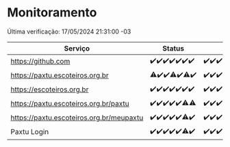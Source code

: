 # Monitoramento

Última verificação: 17/05/2024 21:31:00 -03

|Serviço|Status|Últimas 24h|
|---|---|---|
|https://github.com|<span title="2024-05-10: OK=24">✔️</span><span title="2024-05-11: OK=24">✔️</span><span title="2024-05-12: OK=24">✔️</span><span title="2024-05-13: OK=24">✔️</span><span title="2024-05-14: OK=24">✔️</span><span title="2024-05-15: OK=24">✔️</span><span title="2024-05-16: OK=24">✔️</span>|<span title="16/05/2024 21:31:00 -03 : 200">✔️</span><span title="16/05/2024 22:45:00 -03 : 200">✔️</span><span title="16/05/2024 23:20:00 -03 : 200">✔️</span><span title="17/05/2024 00:07:00 -03 : 200">✔️</span><span title="17/05/2024 01:08:00 -03 : 200">✔️</span><span title="17/05/2024 02:08:00 -03 : 200">✔️</span><span title="17/05/2024 03:09:00 -03 : 200">✔️</span><span title="17/05/2024 04:06:00 -03 : 200">✔️</span><span title="17/05/2024 05:09:00 -03 : 200">✔️</span><span title="17/05/2024 06:08:00 -03 : 200">✔️</span><span title="17/05/2024 07:06:00 -03 : 200">✔️</span><span title="17/05/2024 08:04:00 -03 : 200">✔️</span><span title="17/05/2024 09:11:00 -03 : 200">✔️</span><span title="17/05/2024 10:07:00 -03 : 200">✔️</span><span title="17/05/2024 11:07:00 -03 : 200">✔️</span><span title="17/05/2024 12:06:00 -03 : 200">✔️</span><span title="17/05/2024 13:07:00 -03 : 200">✔️</span><span title="17/05/2024 14:05:00 -03 : 200">✔️</span><span title="17/05/2024 15:08:00 -03 : 200">✔️</span><span title="17/05/2024 16:03:00 -03 : 200">✔️</span><span title="17/05/2024 17:07:00 -03 : 200">✔️</span><span title="17/05/2024 18:05:00 -03 : 200">✔️</span><span title="17/05/2024 19:06:00 -03 : 200">✔️</span><span title="17/05/2024 20:08:00 -03 : 200">✔️</span><span title="17/05/2024 21:31:00 -03 : 200">✔️</span>|
|https://paxtu.escoteiros.org.br|<span title="2024-05-10: OK=23, Falhas=1">⚠️</span><span title="2024-05-11: OK=24">✔️</span><span title="2024-05-12: OK=24">✔️</span><span title="2024-05-13: OK=23, Falhas=1">⚠️</span><span title="2024-05-14: OK=24">✔️</span><span title="2024-05-15: OK=23, Falhas=1">⚠️</span><span title="2024-05-16: OK=24">✔️</span>|<span title="16/05/2024 21:31:00 -03 : 200">✔️</span><span title="16/05/2024 22:45:00 -03 : 200">✔️</span><span title="16/05/2024 23:20:00 -03 : 200">✔️</span><span title="17/05/2024 00:07:00 -03 : 200">✔️</span><span title="17/05/2024 01:08:00 -03 : 200">✔️</span><span title="17/05/2024 02:08:00 -03 : 200">✔️</span><span title="17/05/2024 03:09:00 -03 : 200">✔️</span><span title="17/05/2024 04:06:00 -03 : 200">✔️</span><span title="17/05/2024 05:09:00 -03 : 200">✔️</span><span title="17/05/2024 06:08:00 -03 : 200">✔️</span><span title="17/05/2024 07:06:00 -03 : 200">✔️</span><span title="17/05/2024 08:04:00 -03 : 200">✔️</span><span title="17/05/2024 09:11:00 -03 : 200">✔️</span><span title="17/05/2024 10:07:00 -03 : 200">✔️</span><span title="17/05/2024 11:07:00 -03 : 200">✔️</span><span title="17/05/2024 12:06:00 -03 : 200">✔️</span><span title="17/05/2024 13:07:00 -03 : 200">✔️</span><span title="17/05/2024 14:05:00 -03 : 200">✔️</span><span title="17/05/2024 15:08:00 -03 : 200">✔️</span><span title="17/05/2024 16:03:00 -03 : 200">✔️</span><span title="17/05/2024 17:07:00 -03 : 200">✔️</span><span title="17/05/2024 18:05:00 -03 : 200">✔️</span><span title="17/05/2024 19:07:00 -03 : 200">✔️</span><span title="17/05/2024 20:08:00 -03 : 200">✔️</span><span title="17/05/2024 21:31:00 -03 : 200">✔️</span>|
|https://escoteiros.org.br|<span title="2024-05-10: OK=24">✔️</span><span title="2024-05-11: OK=24">✔️</span><span title="2024-05-12: OK=24">✔️</span><span title="2024-05-13: OK=24">✔️</span><span title="2024-05-14: OK=24">✔️</span><span title="2024-05-15: OK=24">✔️</span><span title="2024-05-16: OK=24">✔️</span>|<span title="16/05/2024 21:31:00 -03 : 200">✔️</span><span title="16/05/2024 22:45:00 -03 : 200">✔️</span><span title="16/05/2024 23:20:00 -03 : 200">✔️</span><span title="17/05/2024 00:07:00 -03 : 200">✔️</span><span title="17/05/2024 01:08:00 -03 : 200">✔️</span><span title="17/05/2024 02:08:00 -03 : 200">✔️</span><span title="17/05/2024 03:09:00 -03 : 200">✔️</span><span title="17/05/2024 04:06:00 -03 : 200">✔️</span><span title="17/05/2024 05:09:00 -03 : 200">✔️</span><span title="17/05/2024 06:08:00 -03 : 200">✔️</span><span title="17/05/2024 07:06:00 -03 : 200">✔️</span><span title="17/05/2024 08:04:00 -03 : 200">✔️</span><span title="17/05/2024 09:11:00 -03 : 200">✔️</span><span title="17/05/2024 10:07:00 -03 : 200">✔️</span><span title="17/05/2024 11:07:00 -03 : 200">✔️</span><span title="17/05/2024 12:06:00 -03 : 200">✔️</span><span title="17/05/2024 13:07:00 -03 : 200">✔️</span><span title="17/05/2024 14:05:00 -03 : 200">✔️</span><span title="17/05/2024 15:08:00 -03 : 200">✔️</span><span title="17/05/2024 16:03:00 -03 : 200">✔️</span><span title="17/05/2024 17:07:00 -03 : 200">✔️</span><span title="17/05/2024 18:05:00 -03 : 200">✔️</span><span title="17/05/2024 19:07:00 -03 : 200">✔️</span><span title="17/05/2024 20:08:00 -03 : 200">✔️</span><span title="17/05/2024 21:31:00 -03 : 200">✔️</span>|
|https://paxtu.escoteiros.org.br/paxtu|<span title="2024-05-10: OK=24">✔️</span><span title="2024-05-11: OK=24">✔️</span><span title="2024-05-12: OK=24">✔️</span><span title="2024-05-13: OK=24">✔️</span><span title="2024-05-14: OK=24">✔️</span><span title="2024-05-15: OK=23, Falhas=1">⚠️</span><span title="2024-05-16: OK=23, Falhas=1">⚠️</span>|<span title="16/05/2024 21:31:00 -03 : 200">✔️</span><span title="16/05/2024 22:45:00 -03 : 200">✔️</span><span title="16/05/2024 23:20:00 -03 : 200">✔️</span><span title="17/05/2024 00:07:00 -03 : 200">✔️</span><span title="17/05/2024 01:08:00 -03 : 200">✔️</span><span title="17/05/2024 02:08:00 -03 : 200">✔️</span><span title="17/05/2024 03:09:00 -03 : 200">✔️</span><span title="17/05/2024 04:06:00 -03 : 200">✔️</span><span title="17/05/2024 05:09:00 -03 : 200">✔️</span><span title="17/05/2024 06:08:00 -03 : 200">✔️</span><span title="17/05/2024 07:06:00 -03 : 200">✔️</span><span title="17/05/2024 08:04:00 -03 : 200">✔️</span><span title="17/05/2024 09:11:00 -03 : 200">✔️</span><span title="17/05/2024 10:07:00 -03 : 200">✔️</span><span title="17/05/2024 11:07:00 -03 : 200">✔️</span><span title="17/05/2024 12:06:00 -03 : 200">✔️</span><span title="17/05/2024 13:07:00 -03 : 200">✔️</span><span title="17/05/2024 14:05:00 -03 : 200">✔️</span><span title="17/05/2024 15:08:00 -03 : 200">✔️</span><span title="17/05/2024 16:03:00 -03 : 200">✔️</span><span title="17/05/2024 17:07:00 -03 : 200">✔️</span><span title="17/05/2024 18:05:00 -03 : 200">✔️</span><span title="17/05/2024 19:07:00 -03 : 200">✔️</span><span title="17/05/2024 20:08:00 -03 : 0">❌</span><span title="17/05/2024 21:31:00 -03 : 200">✔️</span>|
|https://paxtu.escoteiros.org.br/meupaxtu|<span title="2024-05-10: OK=24">✔️</span><span title="2024-05-11: OK=24">✔️</span><span title="2024-05-12: OK=24">✔️</span><span title="2024-05-13: OK=24">✔️</span><span title="2024-05-14: OK=24">✔️</span><span title="2024-05-15: OK=23, Falhas=1">⚠️</span><span title="2024-05-16: OK=24">✔️</span>|<span title="16/05/2024 21:31:00 -03 : 200">✔️</span><span title="16/05/2024 22:45:00 -03 : 200">✔️</span><span title="16/05/2024 23:20:00 -03 : 200">✔️</span><span title="17/05/2024 00:07:00 -03 : 200">✔️</span><span title="17/05/2024 01:08:00 -03 : 200">✔️</span><span title="17/05/2024 02:08:00 -03 : 200">✔️</span><span title="17/05/2024 03:09:00 -03 : 200">✔️</span><span title="17/05/2024 04:06:00 -03 : 200">✔️</span><span title="17/05/2024 05:09:00 -03 : 200">✔️</span><span title="17/05/2024 06:08:00 -03 : 200">✔️</span><span title="17/05/2024 07:07:00 -03 : 200">✔️</span><span title="17/05/2024 08:04:00 -03 : 200">✔️</span><span title="17/05/2024 09:11:00 -03 : 200">✔️</span><span title="17/05/2024 10:07:00 -03 : 200">✔️</span><span title="17/05/2024 11:07:00 -03 : 200">✔️</span><span title="17/05/2024 12:06:00 -03 : 200">✔️</span><span title="17/05/2024 13:07:00 -03 : 200">✔️</span><span title="17/05/2024 14:05:00 -03 : 200">✔️</span><span title="17/05/2024 15:08:00 -03 : 200">✔️</span><span title="17/05/2024 16:04:00 -03 : 200">✔️</span><span title="17/05/2024 17:07:00 -03 : 200">✔️</span><span title="17/05/2024 18:05:00 -03 : 200">✔️</span><span title="17/05/2024 19:07:00 -03 : 200">✔️</span><span title="17/05/2024 20:08:00 -03 : 200">✔️</span><span title="17/05/2024 21:31:00 -03 : 200">✔️</span>|
|Paxtu Login|<span title="2024-05-10: OK=24">✔️</span><span title="2024-05-11: OK=24">✔️</span><span title="2024-05-12: OK=24">✔️</span><span title="2024-05-13: OK=24">✔️</span><span title="2024-05-14: OK=24">✔️</span><span title="2024-05-15: OK=23, Falhas=1">⚠️</span><span title="2024-05-16: OK=24">✔️</span>|<span title="16/05/2024 21:31:00 -03 : 200">✔️</span><span title="16/05/2024 22:45:00 -03 : 200">✔️</span><span title="16/05/2024 23:20:00 -03 : 200">✔️</span><span title="17/05/2024 00:07:00 -03 : 200">✔️</span><span title="17/05/2024 01:08:00 -03 : 200">✔️</span><span title="17/05/2024 02:08:00 -03 : 200">✔️</span><span title="17/05/2024 03:09:00 -03 : 200">✔️</span><span title="17/05/2024 04:06:00 -03 : 200">✔️</span><span title="17/05/2024 05:09:00 -03 : 200">✔️</span><span title="17/05/2024 06:08:00 -03 : 200">✔️</span><span title="17/05/2024 07:07:00 -03 : 200">✔️</span><span title="17/05/2024 08:04:00 -03 : 200">✔️</span><span title="17/05/2024 09:11:00 -03 : 200">✔️</span><span title="17/05/2024 10:07:00 -03 : 200">✔️</span><span title="17/05/2024 11:07:00 -03 : 200">✔️</span><span title="17/05/2024 12:06:00 -03 : 200">✔️</span><span title="17/05/2024 13:07:00 -03 : 200">✔️</span><span title="17/05/2024 14:05:00 -03 : 200">✔️</span><span title="17/05/2024 15:08:00 -03 : 200">✔️</span><span title="17/05/2024 16:04:00 -03 : 200">✔️</span><span title="17/05/2024 17:07:00 -03 : 200">✔️</span><span title="17/05/2024 18:05:00 -03 : 200">✔️</span><span title="17/05/2024 19:07:00 -03 : 200">✔️</span><span title="17/05/2024 20:08:00 -03 : 200">✔️</span><span title="17/05/2024 21:31:00 -03 : 200">✔️</span>|
